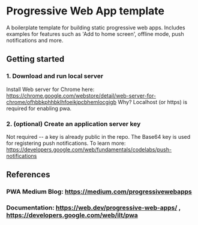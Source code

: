# Progressive Web App template
A boilerplate template for building static progressive web apps. Includes examples for features such as 'Add to home screen', offline mode, push notifications and more.

## Getting started
### 1. Download and run local server
Install Web server for Chrome here: https://chrome.google.com/webstore/detail/web-server-for-chrome/ofhbbkphhbklhfoeikjpcbhemlocgigb
Why? Localhost (or https) is required for enabling pwa.

### 2. (optional) Create an application server key
Not required -- a key is already public in the repo. The Base64 key is used for registering push notifications.
To learn more: https://developers.google.com/web/fundamentals/codelabs/push-notifications

## References
### PWA Medium Blog: https://medium.com/progressivewebapps
### Documentation: https://web.dev/progressive-web-apps/ , https://developers.google.com/web/ilt/pwa
